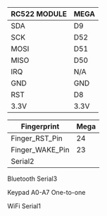 |RC522 MODULE|     MEGA|
|------------|---------|
|SDA|              D9|
|SCK|              D52|
|MOSI|             D51
|MISO|             D50
|IRQ|              N/A
|GND|              GND
|RST|               D8
|3.3V|            3.3V

|Fingerprint|Mega|
|---|---
|Finger_RST_Pin|     24
|Finger_WAKE_Pin|    23
|Serial2|

Bluetooth
Serial3

Keypad
A0-A7
One-to-one

WiFi
Serial1
